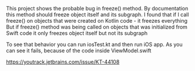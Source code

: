 This project shows the probable bug in freeze() method.
By documentation this method should freeze object itself and its subgraph.
I found that if I call freeze() on objects that were created on Kotlin code - it freezes everything
But if freeze() method was being called on objects that was initialized from Swift code it 
only freezes object itself but not its subgraph

To see that behavior you can run iosTest.kt and then run iOS app.
As you can see it fails, because of the code inside ViewModel.swift

https://youtrack.jetbrains.com/issue/KT-44108